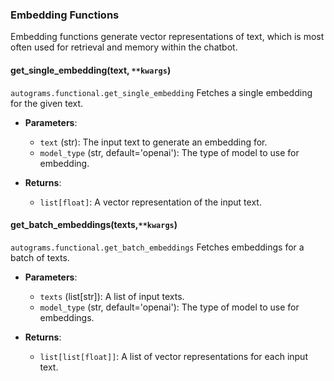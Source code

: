 

### Embedding Functions
Embedding functions generate vector representations of text, which is most often used for retrieval and memory within the chatbot.

#### **get_single_embedding(text, `**kwargs`)**
`autograms.functional.get_single_embedding`
Fetches a single embedding for the given text.

- **Parameters**:
  - `text` (str): The input text to generate an embedding for.
  - `model_type` (str, default='openai'): The type of model to use for embedding.

- **Returns**:
  - `list[float]`: A vector representation of the input text.

#### **get_batch_embeddings(texts,`**kwargs`)**
`autograms.functional.get_batch_embeddings`
Fetches embeddings for a batch of texts.

- **Parameters**:
  - `texts` (list[str]): A list of input texts.
  - `model_type` (str, default='openai'): The type of model to use for embeddings.

- **Returns**:
  - `list[list[float]]`: A list of vector representations for each input text.